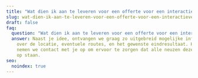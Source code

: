 ```yaml
---
title: "Wat dien ik aan te leveren voor een offerte voor een interactieve video? "
slug: wat-dien-ik-aan-te-leveren-voor-een-offerte-voor-een-interactieve-video
draft: false
faq:
  question: "Wat dien ik aan te leveren voor een offerte voor een interactieve video? "
  answer: Naast je idee, ontvangen we graag zo uitgebreid mogelijke informatie
    over de locatie, eventuele routes, en het gewenste eindresultaat. Hierna
    nemen we contact met je op om ervoor te zorgen dat alle neuzen dezelfde kant
    op staan.
seo:
  noindex: true
---
```

